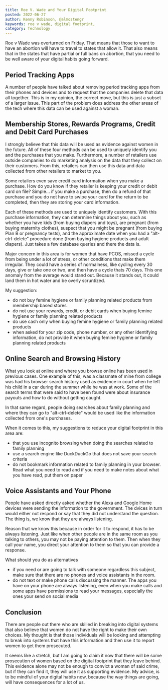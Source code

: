 ```yaml
---
title: Roe V. Wade and Your Digital Footprint
posted: 2022-06-27
author: Kenny Robinson, @almostengr
keywords: roe v wade, digital footprint, 
category: Technology
---
```


Roe v Wade was overturned on Friday. That means that those to want to have an abortion will have to travel to 
states that allow it. That also means that in the states that have partial or full bans on abortion, 
that you need to be well aware of your digital habits going forward. 

## Period Tracking Apps

A number of people have talked about removing period tracking apps from their phones and devices and 
to request that the companies delete that data all together. This is in my opinion, the correct move, but this is 
just a subset of a larger issue. This part of the problem does address the other areas of the tech
where this data can be used against a woman. 

## Membership Stores, Rewards Programs, Credit and Debit Card Purchases

I strongly believe that this data will be used as evidence against women in the future. All of these four methods 
can be used to uniquely identify you and the purchases that you make. Furthermore, a number of retailers use 
outside companies to do marketing analysis on the data that they collect on their customers. From this, 
retailers can then use this data and data collected from other retailers to market to you. 

Some retailers even save credit card information when you make a purchase. How do you know if they retailer
is keeping your credit or debit card on file? Simple... if you make a purchase, then do a refund of that 
purchase and you do not have to swipe your card for the return to be completed, then they are storing your 
card information. 

Each of these methods are used to uniquely identify customers. With this purchase information, they can 
determine things about you, such as whether you have kids (from buying diapers and toys), 
are pregnant (from buying maternity clothes), 
suspect that you might be pregnant (from buying Plan B or pregnancy tests), 
and the approximate date when you had a "alt-ctrl-delete" procedure done (from buying hygiene products and adult diapers). 
Just takes a few database queries and there the data is.

Major concern in this area is for women that have PCOS, missed a cycle from being under a lot of stress,
or other conditions that make them irregular. They could 
have a series of normalness, like cycling every 30 days, give or take one or two, and then have a cycle thats 70 
days. This one anomaly from the average would stand out. Because it stands out, it could land them in hot 
water and be overly scruntized.

My suggestion: 

* do not buy femine hygiene or family planning related products from membership based stores
* do not use your rewards, credit, or debit cards when buying femine hygiene or family planning related products 
* do use cash only when buying femine hygiene or family planning related products
* when asked for your zip code, phone number, or any other identifying information, do not provide it when 
buying femine hygiene or family planning related products

## Online Search and Browsing History

What you look at online and where you browse online has been used in previous cases. One example of this, was 
a classmate of mine from college was had his browser search history used as evidence in court when he 
left his child in a car during the summer while he was at work. Some of the search terms that were said 
to have been found were about insurance payouts and how to do without getting caught. 

In that same regard, people doing searches about family planning and where they can go to "alt-ctrl-delete" 
would be used like the information collected from one's purchases. 

When it comes to this, my suggestions to reduce your digital footprint in this area are:

* that you use incognito browsing when doing the searches related to family planning
* use a search engine like DuckDuckGo that does not save your search criteria
* do not bookmark information related to family planning in your browser. Read what you need to read and if 
you need to make notes about what you have read, put them on paper

## Voice Assistants and Your Phone

People have asked directly asked whether the Alexa and Google Home devices were sending the information to the 
government. The dvices in turn would either not respond or say that they did not understand the question. 
The thing is, we know that they are always listening. 

Reason that we know this because in order for it to respond, it has to be always listening. Just like when other 
people are in the same room as you talking to others, you may not be paying attention to them. Then when they 
call your name, you direct your attention to them so that you can provide a response. 

What should you do as alternatives

* if you need or are going to talk with someone regardless this subject, make sure that there are no phones 
and voice assistants in the room.
* do not text or make phone calls discussing the manner. The apps you have on your phone are always listening, 
even when you make calls and some apps have permissions to read your messages, especially the ones your send
on social media

## Conclusion 

There are people out there who are skilled in breaking into digital systems that also believe that women 
do not have the right to make their own choices. My thought is that those individuals will be looking and 
attempting to break into systems that have this information and then use it to report women to get 
them prosecuted. 

It seems like a stretch, but I am going to claim it now that there will be some prosecution of women
based on the digital footprint that they leave behind. This evidence alone may not be enough to 
convict a woman of said crime, but if they can find it, they will use it as supporting evidence. 
My advice, is to be mindful of your digital habits now, because the way things are going, will have 
consequences for a lot of us. 
